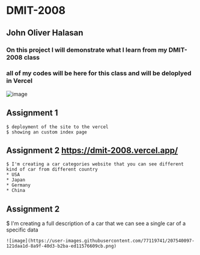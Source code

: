 #  DMIT-2008
##  John Oliver Halasan
### On this project I will demonstrate what I learn from my DMIT-2008 class
### all of my codes will be here for this class and will be deloplyed in Vercel

![image](https://user-images.githubusercontent.com/77119741/205213005-ee21482d-fdba-4286-8770-2860ff74cab2.png)
##

## Assignment 1
```
$ deployment of the site to the vercel
$ showing an custom index page
```

## Assignment 2 https://dmit-2008.vercel.app/

```
$ I'm creating a car categories website that you can see different kind of car from different country
* USA
* Japan
* Germany
* China 
```

## Assignment 2
$ I'm creating a full description of a car that we can see a single car of a specific data
```
![image](https://user-images.githubusercontent.com/77119741/207540097-121daa1d-8a9f-40d3-b2ba-ed11576609cb.png)
